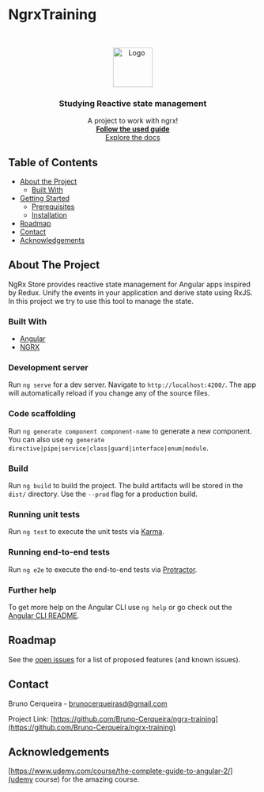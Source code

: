 # NgrxTraining

<!-- PROJECT  -->
<br />
<p align="center">
  <img src="" alt="Logo" width="80" height="80">

  <h3 align="center">Studying Reactive state management</h3>

  <p align="center">
    A project to work with ngrx!
    <br />
    <a href="https://survivejs.com/"><strong>Follow the used guide</strong></a>
    <br />
    <a href="https://webpack.js.org/concepts/">Explore the docs</a>
  </p>
</p>



<!-- TABLE OF CONTENTS -->
## Table of Contents

* [About the Project](#about-the-project)
  * [Built With](#built-with)
* [Getting Started](#getting-started)
  * [Prerequisites](#prerequisites)
  * [Installation](#installation)
* [Roadmap](#roadmap)
* [Contact](#contact)
* [Acknowledgements](#acknowledgements)


<!-- ABOUT THE PROJECT -->
## About The Project

NgRx Store provides reactive state management for Angular apps inspired by Redux. Unify the events in your application and derive state using RxJS. In this project we try to use this tool to manage the state.

### Built With

* [Angular](https://angular.io/)
* [NGRX](https://ngrx.io/)

### Development server

Run `ng serve` for a dev server. Navigate to `http://localhost:4200/`. The app will automatically reload if you change any of the source files.

### Code scaffolding

Run `ng generate component component-name` to generate a new component. You can also use `ng generate directive|pipe|service|class|guard|interface|enum|module`.

### Build

Run `ng build` to build the project. The build artifacts will be stored in the `dist/` directory. Use the `--prod` flag for a production build.

### Running unit tests

Run `ng test` to execute the unit tests via [Karma](https://karma-runner.github.io).

### Running end-to-end tests

Run `ng e2e` to execute the end-to-end tests via [Protractor](http://www.protractortest.org/).

### Further help

To get more help on the Angular CLI use `ng help` or go check out the [Angular CLI README](https://github.com/angular/angular-cli/blob/master/README.md).


<!-- ROADMAP -->
## Roadmap

See the [open issues](https://github.com/Bruno-Cerqueira/ngrx-training/issues) for a list of proposed features (and known issues).


<!-- CONTACT -->
## Contact

Bruno Cerqueira - brunocerqueirasd@gmail.com

Project Link: [https://github.com/Bruno-Cerqueira/ngrx-training](https://github.com/Bruno-Cerqueira/ngrx-training)


<!-- ACKNOWLEDGEMENTS -->
## Acknowledgements

[https://www.udemy.com/course/the-complete-guide-to-angular-2/](udemy course) for the amazing course.
